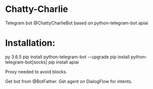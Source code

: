 # Chatty-Charlie

Telegram bot @ChattyCharlieBot based on
python-telegram-bot
apiai

# Installation:
py 3.6.5
pip install python-telegram-bot --upgrade
pip install python-telegram-bot[socks]
pip install apiai 

Proxy needed to avoid blocks.

Get bot from @BotFather.
Get agent on DialogFlow for intents.
